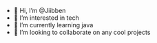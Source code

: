 - 👋 Hi, I’m @Jiibben
- 👀 I’m interested in tech
- 🌱 I’m currently learning java
- 💞️ I’m looking to collaborate on any cool projects
     
